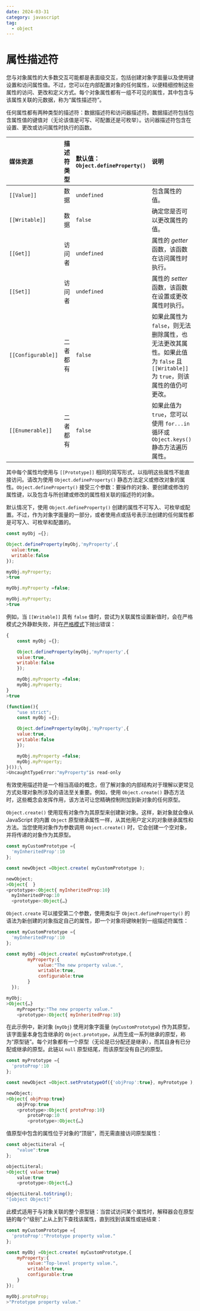```yaml
---
date: 2024-03-31
category: javascript
tag:
  - object
---
```


# 属性描述符

您与对象属性的大多数交互可能都是表面级交互，包括创建对象字面量以及使用键设置和访问属性值。不过，您可以在内部配置对象的任何属性，以便精细控制这些属性的访问、更改和定义方式。每个对象属性都有一组不可见的属性，其中包含与该属性关联的元数据，称为“属性描述符”。

任何属性都有两种类型的描述符：数据描述符和访问器描述符。数据描述符包括包含属性值的键值对（无论该值是可写、可配置还是可枚举）。访问器描述符包含在设置、更改或访问属性时执行的函数。

| 媒体资源           | 描述符类型 | 默认值： `Object.defineProperty()` | 说明                                                         |
| :----------------- | :--------- | :--------------------------------- | :----------------------------------------------------------- |
| `[[Value]]`        | 数据       | `undefined`                        | 包含属性的值。                                               |
| `[[Writable]]`     | 数据       | `false`                            | 确定您是否可以更改属性的值。                                 |
| `[[Get]]`          | 访问者     | `undefined`                        | 属性的 *getter* 函数，该函数在访问属性时执行。               |
| `[[Set]]`          | 访问者     | `undefined`                        | 属性的 *setter* 函数，该函数在设置或更改属性时执行。         |
| `[[Configurable]]` | 二者都有   | `false`                            | 如果此属性为 `false`，则无法删除属性，也无法更改其属性。如果此值为 `false` 且 `[[Writable]]` 为 `true`，则该属性的值仍可更改。 |
| `[[Enumerable]]`   | 二者都有   | `false`                            | 如果此值为 `true`，您可以使用 `for...in` 循环或 `Object.keys()` 静态方法遍历属性。 |

其中每个属性均使用与 `[[Prototype]]` 相同的简写形式，以指明这些属性不能直接访问。请改为使用 `Object.defineProperty()` 静态方法定义或修改对象的属性。`Object.defineProperty()` 接受三个参数：要操作的对象、要创建或修改的属性键，以及包含与所创建或修改的属性相关联的描述符的对象。

默认情况下，使用 `Object.defineProperty()` 创建的属性不可写入、可枚举或配置。不过，作为对象字面量的一部分，或者使用点或括号表示法创建的任何属性都是可写入、可枚举和配置的。

```javascript
const myObj ={};

Object.defineProperty(myObj,'myProperty',{
  value:true,
  writable:false
});

myObj.myProperty;
>true

myObj.myProperty =false;

myObj.myProperty;
>true
```

例如，当 `[[Writable]]` 具有 `false` 值时，尝试为关联属性设置新值时，会在严格模式之外静默失败，并在[严格模式](/web/javascript/appendix#strict-mode)下抛出错误：

```javascript
{
    const myObj ={};

    Object.defineProperty(myObj,'myProperty',{
    value:true,
    writable:false
    });

    myObj.myProperty =false;
    myObj.myProperty;
}
>true

(function(){
    "use strict";
    const myObj ={};

    Object.defineProperty(myObj,'myProperty',{
    value:true,
    writable:false
    });

    myObj.myProperty =false;
    myObj.myProperty;
}());\
>UncaughtTypeError:"myProperty"is read-only
```

有效使用描述符是一个相当高级的概念，但了解对象的内部结构对于理解以更常见方式处理对象所涉及的语法至关重要。例如，使用 `Object.create()` 静态方法时，这些概念会发挥作用，该方法可让您精确控制附加到新对象的任何原型。

`Object.create()` 使用现有对象作为其原型来创建新对象。这样，新对象就会像从 JavaScript 的内置 `Object` 原型继承属性一样，从其他用户定义的对象继承属性和方法。当您使用对象作为参数调用 `Object.create()` 时，它会创建一个空对象，并将传递的对象作为其原型。

```javascript
const myCustomPrototype ={
  'myInheritedProp':10
};

const newObject =Object.create( myCustomPrototype );

newObject;
>Object{  }
<prototype>:Object{ myInheritedProp:10}
  myInheritedProp:10
  <prototype>:Object{…}
```

`Object.create` 可以接受第二个参数，使用类似于 `Object.defineProperty()` 的语法为新创建的对象指定自己的属性，即一个对象将键映射到一组描述符属性：

```javascript
const myCustomPrototype ={
  'myInheritedProp':10
};

const myObj =Object.create( myCustomPrototype,{
        myProperty:{
            value:"The new property value.",
            writable:true,
            configurable:true
        }
  });

myObj;
>Object{…}
    myProperty:"The new property value."
    <prototype>:Object{ myInheritedProp:10}
```

在此示例中，新对象 (`myObj`) 使用对象字面量 (`myCustomPrototype`) 作为其原型，该字面量本身包含继承的 `Object.prototype`，从而生成一系列继承的原型，称为“原型链”。每个对象都有一个原型（无论是已分配还是继承），而其自身有已分配或继承的原型。此链以 `null` 原型结尾，而该原型没有自己的原型。

```javascript
const myPrototype ={
  'protoProp':10
};

const newObject =Object.setPrototypeOf({'objProp':true}, myPrototype );

newObject;
>Object{ objProp:true}
    objProp:true
    <prototype>:Object{ protoProp:10}
        protoProp:10
        <prototype>:Object{…}
```

值原型中包含的属性位于对象的“顶层”，而无需直接访问原型属性：

```javascript
const objectLiteral ={
    "value":true
};

objectLiteral;
>Object{ value:true}
    value:true
    <prototype>:Object{…}

objectLiteral.toString();
"[object Object]"
```

此模式适用于与对象关联的整个原型链：当尝试访问某个属性时，解释器会在原型链的每个“级别”上从上到下查找该属性，直到找到该属性或链结束：

```javascript
const myCustomPrototype ={
  'protoProp':"Prototype property value."
};

const myObj =Object.create( myCustomPrototype,{
    myProperty:{
        value:"Top-level property value.",
        writable:true,
        configurable:true
    }
});

myObj.protoProp;
>"Prototype property value."
```
